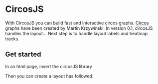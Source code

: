 CircosJS
========

With CircosJS you can build fast and interactive circos graphs.
[Circos](circos.ca) graphs have been created by Martin Krzywinski.
In version 0.1, circosJS handles the layout... Next step is to handle layout labels and heatmap tracks.

Get started
-----------

In an html page, insert the circosJS library
    <script src='dist/circosJS.full.js'></script>
    <link rel='stylesheet' href='dist/circosJS.full.css'></link>

Then you can create a layout has followed:
    <script>
    karyotype = [
        {len: 249250621, color: 'rgb(153,102,0)', label: '1', id: 'chr1'},
        {len: 243199373, color: 'rgb(102,102,0)', label: '2', id: 'chr2'},
        {len: 198022430, color: 'rgb(153,153,30)', label: '3', id: 'chr3'},
        {len: 191154276, color: 'rgb(204,0,0)', label: '4', id: 'chr4'},
        {len: 180915260, color: 'rgb(255,0,0)', label: '5', id: 'chr5'},
        {len: 171115067, color: 'rgb(255,0,204)', label: '6', id: 'chr6'},
        {len: 159138663, color: 'rgb(255,204,204)', label: '7', id: 'chr7'},
        {len: 146364022, color: 'rgb(255,153,0)', label: '8', id: 'chr8'},
        {len: 141213431, color: 'rgb(255,204,0)', label: '9', id: 'chr9'},
        {len: 135534747, color: 'rgb(255,255,0)', label: '10', id: 'chr10'},
        {len: 135006516, color: 'rgb(204,255,0)', label: '11', id: 'chr11'},
        {len: 133851895, color: 'rgb(0,255,0)', label: '12', id: 'chr12'},
        {len: 115169878, color: 'rgb(53,128,0)', label: '13', id: 'chr13'},
        {len: 107349540, color: 'rgb(0,0,204)', label: '14', id: 'chr14'},
        {len: 102531392, color: 'rgb(102,153,255)', label: '5', id: 'chr15'},
        {len: 90354753, color: 'rgb(153,204,255)', label: '16', id: 'chr16'},
        {len: 81195210, color: 'rgb(0,255,255)', label: '17', id: 'chr17'},
        {len: 78077248, color: 'rgb(204,255,255)', label: '18', id: 'chr18'},
        {len: 59128983, color: 'rgb(153,0,204)', label: '19', id: 'chr19'},
        {len: 63025520, color: 'rgb(204,51,255)', label: '20', id: 'chr20'},
        {len: 48129895, color: 'rgb(204,153,255)', label: '21', id: 'chr21'},
        {len: 51304566, color: 'rgb(102,102,102)', label: '22', id: 'chr22'},
        {len: 155270560, color: 'rgb(153,153,153)', label: 'X', id: 'chrX'},
        {len: 59373566, color: 'rgb(204,204,204)', label: 'Y', id: 'chrY'},
    ];
    var c = new circosJS.circos({
        width: 500,
        height: 500,
        container: '#chart'
    });

    var l = new circosJS.layout(
        {
            innerRadius: 200,
            outerRadius: 250
        },
        karyotype
    );
    c.layout(l).render();
    </script>


Author
------
Nicolas Girault
nic.girault@gmail.com